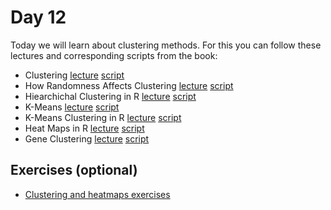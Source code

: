 # Day 12

Today we will learn about clustering methods.
For this you can follow these lectures and corresponding scripts from the book:

- Clustering [lecture](https://www.youtube.com/watch?v=NqH8kUfsFGc)  [script](http://genomicsclass.github.io/book/pages/clustering_and_heatmaps.html)
 - How Randomness Affects Clustering
[lecture](https://www.youtube.com/watch?v=waqcU-Lxc-I)  [script](http://genomicsclass.github.io/book/pages/clustering_and_heatmaps.html)
- Hiearchichal Clustering in R [lecture](https://www.youtube.com/watch?v=3OB4_th9UsA)  [script](http://genomicsclass.github.io/book/pages/clustering_and_heatmaps.html)
- K-Means [lecture](https://www.youtube.com/watch?v=pBYANQH9lLc)  [script](http://genomicsclass.github.io/book/pages/clustering_and_heatmaps.html)
- K-Means Clustering in R [lecture](https://www.youtube.com/watch?v=4qODn72BvTo)  [script](http://genomicsclass.github.io/book/pages/clustering_and_heatmaps.html)
- Heat Maps in R [lecture](https://www.youtube.com/watch?v=Ffu-Bt_VDEs)  [script](http://genomicsclass.github.io/book/pages/clustering_and_heatmaps.html)
- Gene Clustering [lecture](https://www.youtube.com/watch?v=yMubXDjw4Bw)  [script](http://genomicsclass.github.io/book/pages/clustering_and_heatmaps.html)


## Exercises (optional)

-   [Clustering and heatmaps exercises](http://genomicsclass.github.io/book/pages/clustering_and_heatmaps_exercises.html)

